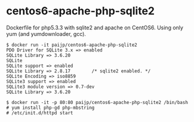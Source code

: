 # centos6-apache-php-sqlite2
Dockerfile for php5.3.3 with sqlite2 and apache on CentOS6.
Using only yum (and yumdownloader, gcc).

    $ docker run -it paijp/centos6-apache-php-sqlite2
    PDO Driver for SQLite 3.x => enabled
    SQLite Library => 3.6.20
    SQLite
    SQLite support => enabled
    SQLite Library => 2.8.17        /* sqlite2 enabled. */
    SQLite Encoding => iso8859
    SQLite3 support => enabled
    SQLite3 module version => 0.7-dev
    SQLite Library => 3.6.20
    
    $ docker run -it -p 80:80 paijp/centos6-apache-php-sqlite2 /bin/bash
    # yum install php-gd php-mbstring
    # /etc/init.d/httpd start
